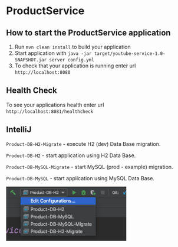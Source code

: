 # ProductService

How to start the ProductService application
---

1. Run `mvn clean install` to build your application
1. Start application with `java -jar target/youtube-service-1.0-SNAPSHOT.jar server config.yml`
1. To check that your application is running enter url `http://localhost:8080`

Health Check
---

To see your applications health enter url `http://localhost:8081/healthcheck`

IntelliJ
---

`Product-DB-H2-Migrate` - execute H2 (dev) Data Base migration.

`Product-DB-H2` - start application using H2 Data Base.

`Product-DB-MySQL-Migrate` - start MySQL (prod - example) migration.

`Product-DB-MySQL` - start application using MySQL Data Base.

![intelliJ](intellij-scripts.png)
